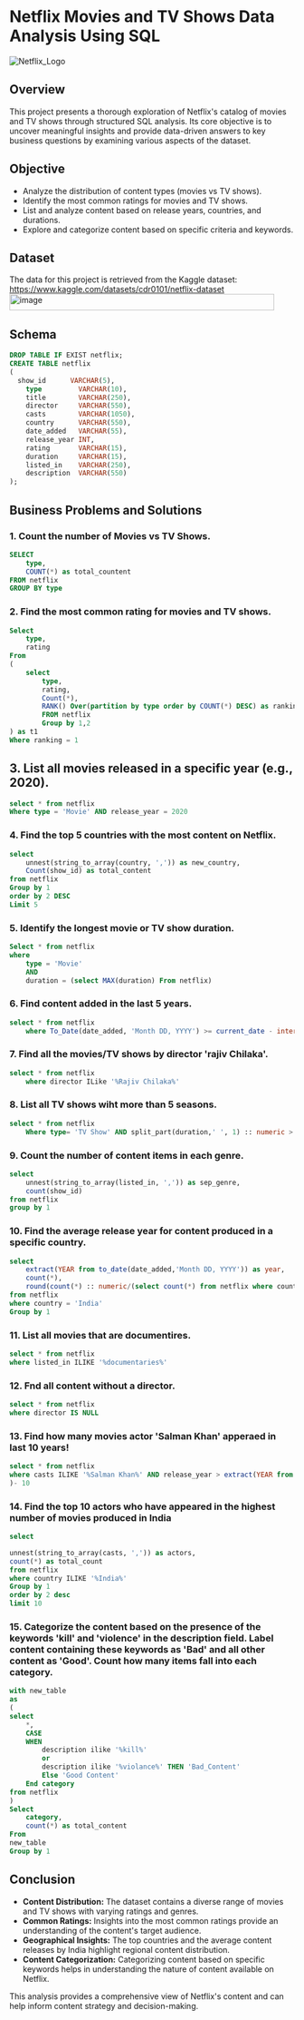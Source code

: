 # Netflix Movies and TV Shows Data Analysis Using SQL

![Netflix_Logo](https://github.com/CarmenVartanian/netflix_sql_project/blob/main/BrandAssets_Logos_01-Wordmark%20(1).png?raw=true)

## Overview

This project presents a thorough exploration of Netflix's catalog of movies and TV shows through structured SQL analysis. Its core objective is to uncover meaningful insights and provide data-driven answers to key business questions by examining various aspects of the dataset.

## Objective

- Analyze the distribution of content types (movies vs TV shows).
- Identify the most common ratings for movies and TV shows.
- List and analyze content based on release years, countries, and durations.
- Explore and categorize content based on specific criteria and keywords.

## Dataset
The data for this project is retrieved from the Kaggle dataset:
https://www.kaggle.com/datasets/cdr0101/netflix-dataset<img width="468" height="29" alt="image" src="https://github.com/user-attachments/assets/723bc952-32b1-488a-b2f4-8b6f16194193" />


## Schema
```sql
DROP TABLE IF EXIST netflix;
CREATE TABLE netflix
(
  show_id      VARCHAR(5),
    type         VARCHAR(10),
    title        VARCHAR(250),
    director     VARCHAR(550),
    casts        VARCHAR(1050),
    country      VARCHAR(550),
    date_added   VARCHAR(55),
    release_year INT,
    rating       VARCHAR(15),
    duration     VARCHAR(15),
    listed_in    VARCHAR(250),
    description  VARCHAR(550)
);
```
## Business Problems and Solutions

### 1. Count the number of Movies vs TV Shows.
```sql
SELECT
	type, 
	COUNT(*) as total_countent
FROM netflix
GROUP BY type
```

### 2. Find the most common rating for movies and TV shows.
```sql
Select
	type,
	rating
From 
(
	select
		type,
		rating,
		Count(*),
		RANK() Over(partition by type order by COUNT(*) DESC) as ranking
		FROM netflix
		Group by 1,2
) as t1
Where ranking = 1
```

## 3. List all movies released in a specific year (e.g., 2020).
```sql
select * from netflix
Where type = 'Movie' AND release_year = 2020
```

### 4. Find the top 5 countries with the most content on Netflix.
```sql
select 
	unnest(string_to_array(country, ',')) as new_country,
	Count(show_id) as total_content
from netflix
Group by 1
order by 2 DESC
Limit 5
```

### 5. Identify the longest movie or TV show duration.
```sql
Select * from netflix
where
	type = 'Movie'
	AND
	duration = (select MAX(duration) From netflix)
```
### 6. Find content added in the last 5 years.
```sql
select * from netflix
	where To_Date(date_added, 'Month DD, YYYY') >= current_date - interval '5 years'
```

### 7. Find all the movies/TV shows by director 'rajiv Chilaka'.
```sql
select * from netflix
	where director ILike '%Rajiv Chilaka%'
```
### 8. List all TV shows wiht more than 5 seasons.
```sql
select * from netflix
	Where type= 'TV Show' AND split_part(duration,' ', 1) :: numeric > 5 
```

### 9. Count the number of content items in each genre.
```sql
select  
	unnest(string_to_array(listed_in, ',')) as sep_genre,
	count(show_id)
from netflix
group by 1
```

### 10. Find the average release year for content produced in a specific country.
```sql
select 
	extract(YEAR from to_date(date_added,'Month DD, YYYY')) as year, 
	count(*),
	round(count(*) :: numeric/(select count(*) from netflix where country='India')*100,2) as avg_content_per_year
from netflix
where country = 'India'
Group by 1
```
### 11. List all movies that are documentires.
```sql
select * from netflix
where listed_in ILIKE '%documentaries%'
```
### 12. Fnd all content without a director.
```sql
select * from netflix
where director IS NULL
```
### 13. Find how many movies actor 'Salman Khan' apperaed in last 10 years!
```sql
select * from netflix
where casts ILIKE '%Salman Khan%' AND release_year > extract(YEAR from current_date
)- 10
```
### 14. Find the top 10 actors who have appeared in the highest number of movies produced in India
```sql
select 

unnest(string_to_array(casts, ',')) as actors,
count(*) as total_count
from netflix
where country ILIKE '%India%'
Group by 1
order by 2 desc
limit 10
```

### 15. Categorize the content based on the presence of the keywords 'kill' and 'violence' in the description field. Label content containing these keywords as 'Bad' and all other content as 'Good'. Count how many items fall into each category.
```sql
with new_table
as
(
select 
	*,
	CASE
	WHEN 
		description ilike '%kill%'
		or 
		description ilike '%violance%' THEN 'Bad_Content'
		Else 'Good Content'
	End category
from netflix
)
Select
	category,
	count(*) as total_content
From
new_table
Group by 1
```
## Conclusion
- **Content Distribution:** The dataset contains a diverse range of movies and TV shows with varying ratings and genres.
- **Common Ratings:** Insights into the most common ratings provide an understanding of the content's target audience.
- **Geographical Insights:** The top countries and the average content releases by India highlight regional content distribution.
- **Content Categorization:** Categorizing content based on specific keywords helps in understanding the nature of content available on Netflix.

This analysis provides a comprehensive view of Netflix's content and can help inform content strategy and decision-making.
